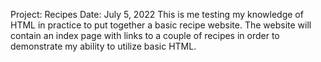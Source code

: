 Project: Recipes
Date: July 5, 2022
This is me testing my knowledge of HTML in practice to put together a basic recipe website. The website will contain an index page with links to a couple of recipes in order to demonstrate my ability to utilize basic HTML. 
